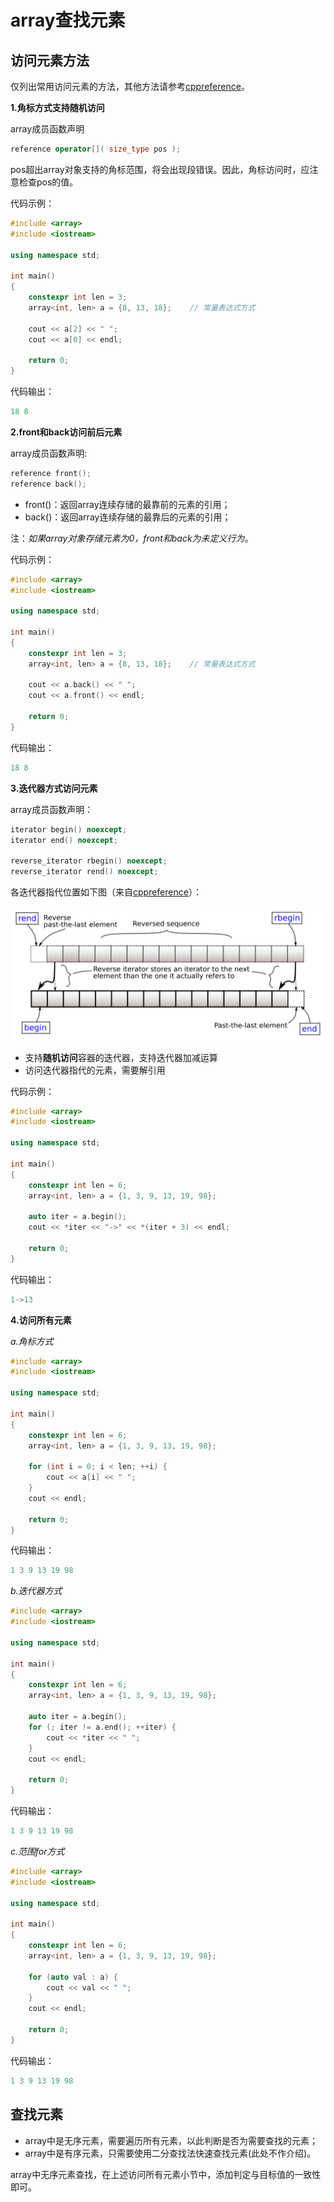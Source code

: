 # array查找元素

## 访问元素方法

仅列出常用访问元素的方法，其他方法请参考[cppreference](https://en.cppreference.com/w/cpp/container/array)。

**1.角标方式支持随机访问**

array成员函数声明

```c++
reference operator[]( size_type pos );
```

pos超出array对象支持的角标范围，将会出现段错误。因此，角标访问时，应注意检查pos的值。

代码示例：

```c++
#include <array>
#include <iostream>

using namespace std;

int main()
{
    constexpr int len = 3;
    array<int, len> a = {8, 13, 18};	// 常量表达式方式

    cout << a[2] << " ";
    cout << a[0] << endl;

    return 0;
}
```

代码输出：

```c++
18 8
```

**2.front和back访问前后元素**

array成员函数声明:

```c++
reference front();
reference back();
```

* front()：返回array连续存储的最靠前的元素的引用；
* back()：返回array连续存储的最靠后的元素的引用；

注：*如果array对象存储元素为0，front和back为未定义行为*。

代码示例：

```c++
#include <array>
#include <iostream>

using namespace std;

int main()
{
    constexpr int len = 3;
    array<int, len> a = {8, 13, 18};	// 常量表达式方式

    cout << a.back() << " ";
    cout << a.front() << endl;

    return 0;
}
```

代码输出：

```c++
18 8
```

**3.迭代器方式访问元素**

array成员函数声明：

```c++
iterator begin() noexcept;
iterator end() noexcept;

reverse_iterator rbegin() noexcept;
reverse_iterator rend() noexcept;
```

各迭代器指代位置如下图（来自[cppreference](https://en.cppreference.com/w/cpp/container/array/rbegin)）：

![](../../../images/stl/range-rbegin-rend.svg)

* 支持**随机访问**容器的迭代器，支持迭代器加减运算
* 访问迭代器指代的元素，需要解引用

代码示例：

```c++
#include <array>
#include <iostream>

using namespace std;

int main()
{
    constexpr int len = 6;
    array<int, len> a = {1, 3, 9, 13, 19, 98};

    auto iter = a.begin();
    cout << *iter << "->" << *(iter + 3) << endl;

    return 0;
}
```

代码输出：

```c++
1->13
```

**4.访问所有元素**

*a.角标方式*

```c++
#include <array>
#include <iostream>

using namespace std;

int main()
{
    constexpr int len = 6;
    array<int, len> a = {1, 3, 9, 13, 19, 98};

    for (int i = 0; i < len; ++i) {
        cout << a[i] << " ";
    }
    cout << endl;

    return 0;
}
```

代码输出：

```c++
1 3 9 13 19 98
```

*b.迭代器方式*

```c++
#include <array>
#include <iostream>

using namespace std;

int main()
{
    constexpr int len = 6;
    array<int, len> a = {1, 3, 9, 13, 19, 98};

    auto iter = a.begin();
    for (; iter != a.end(); ++iter) {
        cout << *iter << " ";
    }
    cout << endl;

    return 0;
}
```

代码输出：

```c++
1 3 9 13 19 98
```

*c.范围for方式*

```c++
#include <array>
#include <iostream>

using namespace std;

int main()
{
    constexpr int len = 6;
    array<int, len> a = {1, 3, 9, 13, 19, 98};

    for (auto val : a) {
        cout << val << " ";
    }
    cout << endl;

    return 0;
}
```

代码输出：

```c++
1 3 9 13 19 98
```

## 查找元素

* array中是无序元素，需要遍历所有元素，以此判断是否为需要查找的元素；
* array中是有序元素，只需要使用二分查找法快速查找元素(此处不作介绍)。

array中无序元素查找，在上述访问所有元素小节中，添加判定与目标值的一致性即可。
